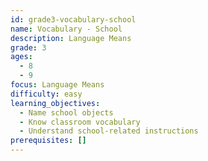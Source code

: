 ```yaml
---
id: grade3-vocabulary-school
name: Vocabulary - School
description: Language Means
grade: 3
ages:
  - 8
  - 9
focus: Language Means
difficulty: easy
learning_objectives:
  - Name school objects
  - Know classroom vocabulary
  - Understand school-related instructions
prerequisites: []
---
```


